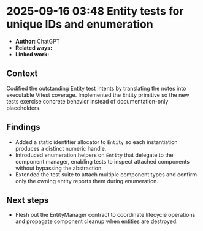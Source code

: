 # 2025-09-16 03:48 Entity tests for unique IDs and enumeration
- **Author:** ChatGPT
- **Related ways:**
- **Linked work:**

## Context
Codified the outstanding Entity test intents by translating the notes into executable Vitest coverage. Implemented the Entity primitive so the new tests exercise concrete behavior instead of documentation-only placeholders.

## Findings
- Added a static identifier allocator to `Entity` so each instantiation produces a distinct numeric handle.
- Introduced enumeration helpers on `Entity` that delegate to the component manager, enabling tests to inspect attached components without bypassing the abstraction.
- Extended the test suite to attach multiple component types and confirm only the owning entity reports them during enumeration.

## Next steps
- Flesh out the EntityManager contract to coordinate lifecycle operations and propagate component cleanup when entities are destroyed.
